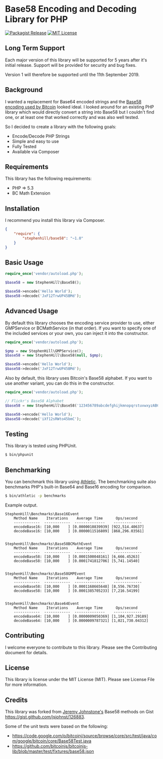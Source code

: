 # Base58 Encoding and Decoding Library for PHP

[![Packagist Release](http://img.shields.io/packagist/v/stephenhill/base58.svg)](https://packagist.org/packages/stephenhill/base58)
[![MIT License](http://img.shields.io/packagist/l/stephenhill/base58.svg)](https://github.com/stephen-hill/base58php/blob/master/license)

## Long Term Support

Each major version of this library will be supported for 5 years after it's initial release. Support will be provided for security and bug fixes.

Version 1 will therefore be supported until the 11th September 2019.

## Background

I wanted a replacement for Base64 encoded strings and the [Base58 encoding used by Bitcoin](https://en.bitcoin.it/wiki/Base58Check_encoding) looked ideal. I looked around for an existing PHP library which would directly convert a string into Base58 but I couldn't find one, or at least one that worked correctly and was also well tested.

So I decided to create a library with the following goals:

- Encode/Decode PHP Strings
- Simple and easy to use
- Fully Tested
- Available via Composer

## Requirements

This library has the following requirements:

- PHP => 5.3
- BC Math Extension

## Installation

I recommend you install this library via Composer.

```json
{
    "require": {
        "stephenhill/base58": "~1.0"
    }
}
```

## Basic Usage

```php
require_once('vendor/autoload.php');

$base58 = new StephenHill\Base58();

$base58->encode('Hello World');
$base58->decode('JxF12TrwUP45BMd');
```

## Advanced Usage

By default this library chooses the encoding service provider to use, either GMPService or BCMathService (in that order).
If you want to specify one of the included services or your own, you can inject it into the constructor.

```php
require_once('vendor/autoload.php');

$gmp = new StephenHill\GMPService();
$base58 = new StephenHill\Base58(null, $gmp);

$base58->encode('Hello World');
$base58->decode('JxF12TrwUP45BMd');
```

Also by default, this library uses Bitcoin's Base58 alphabet. If you want to use another variant, you can do this in the constructor.

```php
require_once('vendor/autoload.php');

// Flickr's Base58 Alphabet
$base58 = new StephenHill\Base58('123456789abcdefghijkmnopqrstuvwxyzABCDEFGHJKLMNPQRSTUVWXYZ');

$base58->encode('Hello World');
$base58->decode('iXf12sRWto45bmC');
```

## Testing

This library is tested using PHPUnit.

```bash
$ bin/phpunit
```

## Benchmarking

You can benchmark this library using [Athletic](https://github.com/polyfractal/athletic).
The benchmarking suite also benchmarks PHP's built-in Base64 and Base16 encoding for comparison.

```bash
$ bin/athletic -p benchmarks
```

Example output.

```
StephenHill\Benchmarks\Base16Event
    Method Name    Iterations    Average Time      Ops/second
    ------------  ------------  --------------    -------------
    encodeBase16: [10,000    ] [0.0000010839939] [922,514.40637]
    decodeBase16: [10,000    ] [0.0000011516809] [868,296.03561]


StephenHill\Benchmarks\Base58BCMathEvent
    Method Name    Iterations    Average Time      Ops/second
    ------------  ------------  --------------    -------------
    encodeBase58: [10,000    ] [0.0001500048161] [6,666.45263]
    decodeBase58: [10,000    ] [0.0001741812706] [5,741.14540]


StephenHill\Benchmarks\Base58GMPEvent
    Method Name    Iterations    Average Time      Ops/second
    ------------  ------------  --------------    -------------
    encodeBase58: [10,000    ] [0.0001168665648] [8,556.76730]
    decodeBase58: [10,000    ] [0.0001385705233] [7,216.54199]


StephenHill\Benchmarks\Base64Event
    Method Name    Iterations    Average Time      Ops/second
    ------------  ------------  --------------    -------------
    encodeBase64: [10,000    ] [0.0000009050369] [1,104,927.29189]
    decodeBase64: [10,000    ] [0.0000009787321] [1,021,730.04312]
```

## Contributing

I welcome everyone to contribute to this library. Please see the Contributing document for details.

## License

This library is license under the MIT License (MIT). Please see License File for more information.

## Credits

This library was forked from [Jeremy Johnstone's](https://github.com/jsjohnst) Base58 methods on Gist https://gist.github.com/jsjohnst/126883.

Some of the unit tests were based on the following:

- https://code.google.com/p/bitcoinj/source/browse/core/src/test/java/com/google/bitcoin/core/Base58Test.java
- https://github.com/bitcoinjs/bitcoinjs-lib/blob/master/test/fixtures/base58.json
